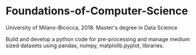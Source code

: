 # Foundations-of-Computer-Science
University of Milano-Bicocca, 2018. Master's degree in Data Science

Build and develop a python code for pre-processing and manage medium sized datasets using pandas, numpy, matplolib.pyplot, libraries. 
